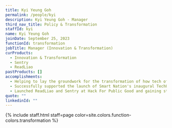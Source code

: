 ```yaml
---
title: Kyi Yeung Goh
permalink: /people/kyi
description: Kyi Yeung Goh - Manager
third_nav_title: Policy & Transformation
staffId: kyi
name: Kyi Yeung Goh
joinDate: September 25, 2023
functionId: transformation
jobTitle: Manager (Innovation & Transformation)
curProducts:
  - Innovation & Transformation
  - Sentry
  - ReadLiao
pastProducts: []
accomplishments:
  - Helping to lay the groundwork for the transformation of how tech officers in Government are developed.
  - Successfully supported the launch of Smart Nation's inaugural TechUp launch where 85 officers built and deployed their own webapps.
  - Launched ReadLiao and Sentry at Hack For Public Good and gaining stakeholder interest to continue working and building on the products
quote: ""
linkedinId: ""
---
```


{% include staff.html staff=page color=site.colors.function-colors.transformation %}
